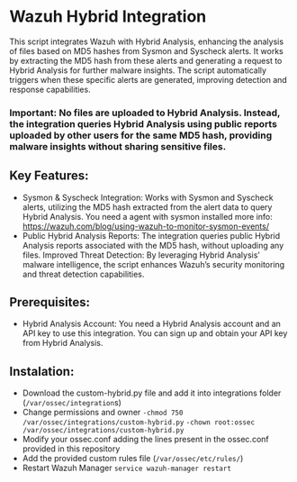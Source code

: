 # Wazuh Hybrid Integration

This script integrates Wazuh with Hybrid Analysis, enhancing the analysis of files based on MD5 hashes from Sysmon and Syscheck alerts. It works by extracting the MD5 hash from these alerts and generating a request to Hybrid Analysis for further malware insights. The script automatically triggers when these specific alerts are generated, improving detection and response capabilities.

### Important: No files are uploaded to Hybrid Analysis. Instead, the integration queries Hybrid Analysis using public reports uploaded by other users for the same MD5 hash, providing malware insights without sharing sensitive files.

## Key Features:
* Sysmon & Syscheck Integration: Works with Sysmon and Syscheck alerts, utilizing the MD5 hash extracted from the alert data to query Hybrid Analysis. You need a agent with sysmon installed more info: https://wazuh.com/blog/using-wazuh-to-monitor-sysmon-events/
* Public Hybrid Analysis Reports: The integration queries public Hybrid Analysis reports associated with the MD5 hash, without uploading any files.
Improved Threat Detection: By leveraging Hybrid Analysis’ malware intelligence, the script enhances Wazuh’s security monitoring and threat detection capabilities.

## Prerequisites:
* Hybrid Analysis Account: You need a Hybrid Analysis account and an API key to use this integration. You can sign up and obtain your API key from Hybrid Analysis.

## Instalation:
* Download the custom-hybrid.py file and add it into integrations folder (`/var/ossec/integration`s)
* Change permissions and owner
  `-chmod 750 /var/ossec/integrations/custom-hybrid.py`
  `-chown root:ossec /var/ossec/integrations/custom-hybrid.py`
* Modify your ossec.conf adding the lines present in the ossec.conf provided in this repository
* Add the provided custom rules file (`/var/ossec/etc/rules/`)
* Restart Wazuh Manager
 `service wazuh-manager restart`

